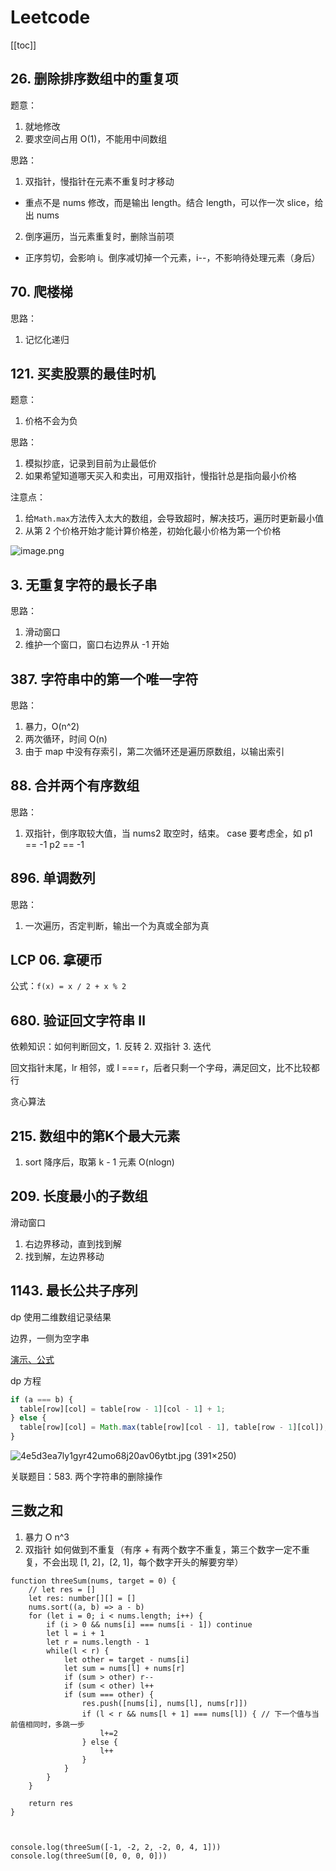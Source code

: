 # Leetcode
[[toc]]

## 26. 删除排序数组中的重复项

题意：
1. 就地修改
2. 要求空间占用 O(1)，不能用中间数组

思路：
1. 双指针，慢指针在元素不重复时才移动
  - 重点不是 nums 修改，而是输出 length。结合 length，可以作一次 slice，给出 nums
2. 倒序遍历，当元素重复时，删除当前项
  - 正序剪切，会影响 i。倒序减切掉一个元素，i--，不影响待处理元素（身后）

## 70. 爬楼梯

思路：
1. 记忆化递归

## 121. 买卖股票的最佳时机

题意：
1. 价格不会为负

思路：
1. 模拟抄底，记录到目前为止最低价
1. 如果希望知道哪天买入和卖出，可用双指针，慢指针总是指向最小价格

注意点：
1. 给`Math.max`方法传入太大的数组，会导致超时，解决技巧，遍历时更新最小值
2. 从第 2 个价格开始才能计算价格差，初始化最小价格为第一个价格

![image.png](https://img.oaker.bid/?url=http://tva1.sinaimg.cn/large/4e5d3ea7ly1h5rzgs19a2j214i0cwk04.jpg)

## 3. 无重复字符的最长子串

思路：
1. 滑动窗口
2. 维护一个窗口，窗口右边界从 -1 开始

## 387. 字符串中的第一个唯一字符

思路：
1. 暴力，O(n^2)
2. 两次循环，时间 O(n)
3. 由于 map 中没有存索引，第二次循环还是遍历原数组，以输出索引

## 88. 合并两个有序数组

思路：
1. 双指针，倒序取较大值，当 nums2 取空时，结束。 case 要考虑全，如 p1 == -1 p2 == -1 

## 896. 单调数列

思路：
1. 一次遍历，否定判断，输出一个为真或全部为真

## LCP 06. 拿硬币

公式：`f(x) = x / 2 + x % 2`

## 680. 验证回文字符串 Ⅱ

依赖知识：如何判断回文，1. 反转 2. 双指针 3. 迭代

回文指针末尾，lr 相邻，或 l === r，后者只剩一个字母，满足回文，比不比较都行

贪心算法

## 215. 数组中的第K个最大元素

1. sort 降序后，取第 k - 1 元素 O(nlogn)

## 209. 长度最小的子数组

滑动窗口
1. 右边界移动，直到找到解
2. 找到解，左边界移动

## 1143. 最长公共子序列

dp 使用二维数组记录结果

边界，一侧为空字串

[演示、公式](https://alchemist-al.com/algorithms/longest-common-subsequence)

dp 方程
```js
if (a === b) {
  table[row][col] = table[row - 1][col - 1] + 1;
} else {
  table[row][col] = Math.max(table[row][col - 1], table[row - 1][col]);
}
```

![4e5d3ea7ly1gyr42umo68j20av06ytbt.jpg (391×250)](https://img.oaker.bid/?url=http://ww2.sinaimg.cn/large/4e5d3ea7ly1gyr42umo68j20av06ytbt.jpg)

关联题目：583. 两个字符串的删除操作

## 三数之和

1. 暴力 O n^3
2. 双指针 如何做到不重复（有序 + 有两个数字不重复，第三个数字一定不重复，不会出现 [1, 2]，[2, 1]，每个数字开头的解要穷举）

```
function threeSum(nums, target = 0) {
    // let res = []
    let res: number[][] = []
    nums.sort((a, b) => a - b)
    for (let i = 0; i < nums.length; i++) {
        if (i > 0 && nums[i] === nums[i - 1]) continue
        let l = i + 1
        let r = nums.length - 1
        while(l < r) {
            let other = target - nums[i]
            let sum = nums[l] + nums[r]
            if (sum > other) r--
            if (sum < other) l++
            if (sum === other) {
                res.push([nums[i], nums[l], nums[r]])
                if (l < r && nums[l + 1] === nums[l]) { // 下一个值与当前值相同时，多跳一步
                    l+=2
                } else {
                    l++
                }
            }
        }
    }

    return res
}



console.log(threeSum([-1, -2, 2, -2, 0, 4, 1]))
console.log(threeSum([0, 0, 0, 0]))
```